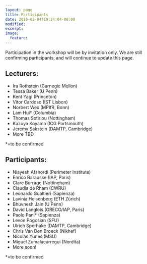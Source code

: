 ```yaml
---
layout: page
title: Participants
date: 2016-02-04T19:24:04-08:00
modified:
excerpt:
image:
  feature:
---
```


Participation in the workshop will be by invitation only.
We are still confirming participants, and will continue to update this
page.

## Lecturers:

* Ira Rothstein (Carnegie Mellon)
* Tessa Baker (U Penn)
* Kent Yagi (Princeton)
* Vitor Cardoso (IST Lisbon)
* Norbert Wex (MPIfR, Bonn)
* Lam Hui* (Columbia)
* Thomas Sotiriou (Nottingham)
* Kazuya Koyama (ICG Portsmouth)
* Jeremy Sakstein (DAMTP, Cambridge)
* More TBD

\*=to be confirmed

## Participants:

* Niayesh Afshordi (Perimeter Institute)
* Enrico Barausse (IAP, Paris)
* Clare Burrage (Nottingham)
* Claudia de Rham (CWRU)
* Leonardo Gualtieri (Sapienza)
* Lavinia Heisenberg (ETH Zürich)
* Bhuvnesh Jain (U Penn)
* David Langlois (GRECO/IAP, Paris)
* Paolo Pani* (Sapienza)
* Levon Pogosian (SFU)
* Ulrich Sperhake (DAMTP, Cambridge)
* Chris Van Den Broeck (Nikhef)
* Nicolás Yunes (MSU)
* Miguel Zumalacárregui (Nordita)
* More soon!

\*=to be confirmed
